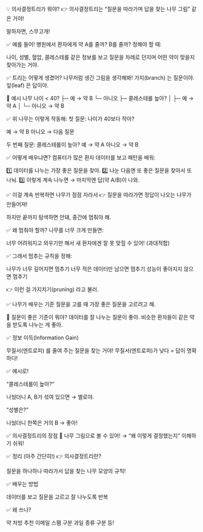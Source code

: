 💡 의사결정트리가 뭐야?
👉 의사결정트리는 “질문을 따라가며 답을 찾는 나무 그림” 같은 거야!

말하자면, 스무고개!

✅ 예를 들어!
병원에서 환자에게 약 A를 줄까? B를 줄까? 정해야 할 때:

나이, 성별, 혈압, 콜레스테롤 같은 정보를 보고
질문을 차례로 던지며 어떤 약이 맞을지 찾아가는 거야.

✅ 트리는 어떻게 생겼어?
나무처럼 생긴 그림을 생각해봐!
가지(branch) 는 질문이야.
잎(leaf) 은 답이야.

📌 예시 나무
나이 < 40?
 ├─ 예 → 약 B
 └─ 아니오
      ├─ 콜레스테롤 높아?
      │    ├─ 예 → 약 A
      │    └─ 아니오 → 약 B

✅ 위 나무는 이렇게 작동해:
첫 질문: 나이가 40보다 작아?

예 → 약 B
아니오 → 다음 질문

두 번째 질문: 콜레스테롤이 높아?
예 → 약 A
아니오 → 약 B

✅ 어떻게 배우냐면?
컴퓨터가 많은 환자 데이터를 보고 패턴을 배워:

1️⃣ 데이터를 나누는 가장 좋은 질문을 찾아.
2️⃣ 나눈 다음엔 또 좋은 질문을 찾아서 또 나눠.
3️⃣ 이렇게 계속 나누면 → 마지막엔 답(약 A/B)이 나와.

✅ 이걸 계속 반복하면 나무가 점점 자라서
👉 질문을 따라가면 정답이 나오는 나무가 만들어져!

하지만 끝까지 탐색하면 안돼, 중간에 멈춰야 해.

✅ 왜 멈춰야 할까?
나무를 너무 크게 만들면:

너무 어려워지고 외우기만 해서 새 환자에겐 잘 못 맞힐 수 있어! (과대적합)

✅ 그래서 멈추는 규칙을 정해:

나무가 너무 깊어지면 멈추기
너무 적은 데이터만 남으면 멈추기
성능이 좋아지지 않으면 멈추기

👉 이런 걸 가지치기(pruning) 라고 불러.

✅ 나무가 배우는 기준
질문을 고를 때 가장 좋은 질문을 고르려고 해.

📌 질문이 좋은 기준이 뭐야?
데이터를 잘 나누는 질문이 좋아.
비슷한 환자들이 같은 약을 받도록 나누는 게 좋아.

✅ 정보 이득(Information Gain)

무질서(엔트로피) 를 줄여 주는 질문을 찾는 거야!
무질서(엔트로피)가 낮다 = 답이 명확하다!

✅ 예시로!

“콜레스테롤이 높아?”

나눴더니 A, B가 섞여 있으면 → 별로야.

“성별은?”

나눴더니 한쪽은 거의 B → 좋아!

✅ 의사결정트리의 장점
🌳 나무 그림으로 볼 수 있어!
→ “왜 이렇게 결정했는지” 이해하기 쉬워!

✅ 정리 (아주 간단히!)
👉 의사결정트리란?

질문을 하나하나 따라가서 답을 찾는 나무 모양의 규칙!

✅ 배우는 방법

데이터를 보고
질문을 고르고
잘 나누도록 반복

✅ 왜 쓰나?

약 처방 추천
이메일 스팸 구분
과일 종류 구분 등!